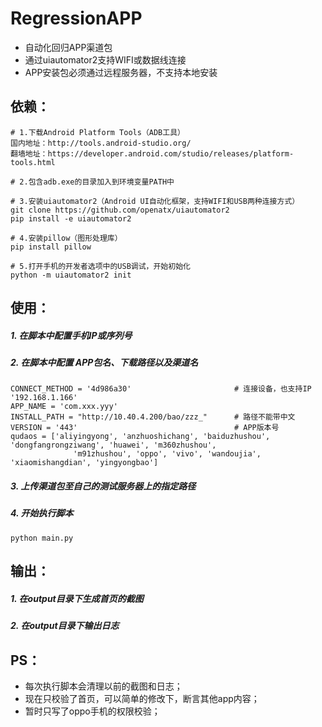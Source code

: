 # RegressionAPP
- 自动化回归APP渠道包
- 通过uiautomator2支持WIFI或数据线连接
- APP安装包必须通过远程服务器，不支持本地安装

## 依赖：
```
# 1.下载Android Platform Tools（ADB工具）
国内地址：http://tools.android-studio.org/
翻墙地址：https://developer.android.com/studio/releases/platform-tools.html

# 2.包含adb.exe的目录加入到环境变量PATH中

# 3.安装uiautomator2（Android UI自动化框架，支持WIFI和USB两种连接方式）
git clone https://github.com/openatx/uiautomator2
pip install -e uiautomator2

# 4.安装pillow（图形处理库）
pip install pillow

# 5.打开手机的开发者选项中的USB调试，开始初始化
python -m uiautomator2 init

```

## 使用：
##### 1. 在脚本中配置手机IP或序列号
##### 2. 在脚本中配置 APP包名、下载路径以及渠道名
```
CONNECT_METHOD = '4d986a30'                       # 连接设备，也支持IP '192.168.1.166'
APP_NAME = 'com.xxx.yyy'
INSTALL_PATH = "http://10.40.4.200/bao/zzz_"      # 路径不能带中文
VERSION = '443'                                   # APP版本号
qudaos = ['aliyingyong', 'anzhuoshichang', 'baiduzhushou', 'dongfangrongziwang', 'huawei', 'm360zhushou',
              'm91zhushou', 'oppo', 'vivo', 'wandoujia', 'xiaomishangdian', 'yingyongbao']
```
##### 3. 上传渠道包至自己的测试服务器上的指定路径
##### 4. 开始执行脚本
```
python main.py

```

## 输出：
##### 1. 在output目录下生成首页的截图
##### 2. 在output目录下输出日志


## PS：
- 每次执行脚本会清理以前的截图和日志；
- 现在只校验了首页，可以简单的修改下，断言其他app内容；
- 暂时只写了oppo手机的权限校验；


